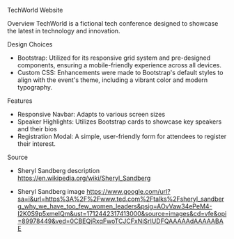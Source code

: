 TechWorld Website

Overview
TechWorld is a fictional tech conference designed to showcase the latest in technology and innovation.

Design Choices
- Bootstrap: Utilized for its responsive grid system and pre-designed components, ensuring a mobile-friendly experience across all devices.
- Custom CSS: Enhancements were made to Bootstrap's default styles to align with the event's theme, including a vibrant color and modern typography.

 Features
- Responsive Navbar: Adapts to various screen sizes
- Speaker Highlights: Utilizes Bootstrap cards to showcase key speakers and their bios
- Registration Modal: A simple, user-friendly form for attendees to register their interest.

Source
- Sheryl Sandberg description
https://en.wikipedia.org/wiki/Sheryl_Sandberg

- Sheryl Sandberg image
  https://www.google.com/url?sa=i&url=https%3A%2F%2Fwww.ted.com%2Ftalks%2Fsheryl_sandberg_why_we_have_too_few_women_leaders&psig=AOvVaw34ePeM4-I2K0S9p5xmeIQm&ust=1712442317413000&source=images&cd=vfe&opi=89978449&ved=0CBEQjRxqFwoTCJCFxNiSrIUDFQAAAAAdAAAAABAE
